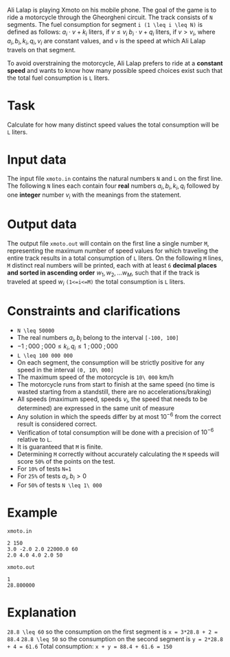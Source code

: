 Ali Lalap is playing Xmoto on his mobile phone. The goal of the game is to ride a motorcycle through the Gheorgheni circuit. The track consists of `N` segments. The fuel consumption for segment `i (1 \leq i \leq N)` is defined as follows:
$a_i \cdot v + k_i$ liters, if $v \leq v_i$
$b_i \cdot v + q_i$ liters, if $v > v_i$,
where $a_i, b_i, k_i, q_i, v_i$ are constant values, and `v` is the speed at which Ali Lalap travels on that segment.

To avoid overstraining the motorcycle, Ali Lalap prefers to ride at a **constant speed** and wants to know how many possible speed choices exist such that the total fuel consumption is `L` liters.

# Task
Calculate for how many distinct speed values the total consumption will be `L` liters.

# Input data
The input file `xmoto.in` contains the natural numbers `N` and `L` on the first line. The following `N` lines each contain four **real** numbers $a_i, b_i, k_i, q_i$ followed by one **integer** number $v_i$ with the meanings from the statement.

# Output data
The output file `xmoto.out` will contain on the first line a single number `M`, representing the maximum number of speed values for which traveling the entire track results in a total consumption of `L` liters. On the following `M` lines, `M` distinct real numbers will be printed, each with at least `6` **decimal places and sorted in ascending order** $w_1, w_2, ... w_M$, such that if the track is traveled at speed $w_i$ `(1<=i<=M)` the total consumption is `L` liters.

# Constraints and clarifications
* `N \leq 50000`
* The real numbers $a_i, b_i$ belong to the interval `[-100, 100]`
* $-1 \ ; 000 \ ; 000 \leq k_i, q_i \leq 1 \ ; 000 \ ; 000$
* `L \leq 100 000 000`
* On each segment, the consumption will be strictly positive for any speed in the interval `(0, 10\ 000]`
* The maximum speed of the motorcycle is `10\ 000` km/h
* The motorcycle runs from start to finish at the same speed (no time is wasted starting from a standstill, there are no accelerations/braking)
* All speeds (maximum speed, speeds $v_i$, the speed that needs to be determined) are expressed in the same unit of measure
* Any solution in which the speeds differ by at most $10^{-6}$ from the correct result is considered correct.
* Verification of total consumption will be done with a precision of $10^{-6}$ relative to `L`.
* It is guaranteed that `M` is finite.
* Determining `M` correctly without accurately calculating the `M` speeds will score `50%` of the points on the test.
* For `10%` of tests `N=1`
* For `25%` of tests $a_i, b_i > 0$
* For `50%` of tests `N \leq 1\ 000`

# Example

`xmoto.in`
```
2 150
3.0 -2.0 2.0 22000.0 60
2.0 4.0 4.0 2.0 50
```
`xmoto.out`
```
1
28.800000
```

# Explanation

`28.8 \leq 60` so the consumption on the first segment is `x = 3*28.8 + 2 = 88.4`
`28.8 \leq 50` so the consumption on the second segment is `y = 2*28.8 + 4 = 61.6`
Total consumption: `x + y = 88.4 + 61.6 = 150`